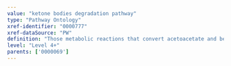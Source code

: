 ```yaml
---
value: "ketone bodies degradation pathway"
type: "Pathway Ontology"
xref-identifier: "0000777"
xref-dataSource: "PW"
definition: "Those metabolic reactions that convert acetoacetate and beta-hydroxybutyrate back to acetyl-CoA which then can enter the citrate cycle for energy production. The ketone bodies are synthesized in the liver and released into the blood stream to supply fuel to peripheral tissues, heart and skeletal muscle in particular and during starvation, the brain."
level: "Level 4+"
parents: ['0000069']
---
```

